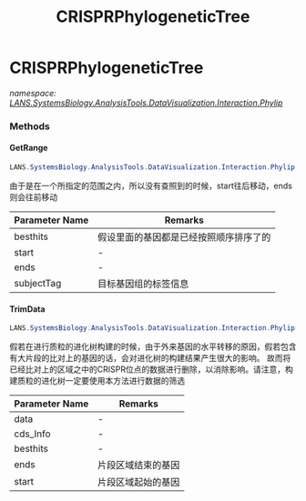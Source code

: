 ﻿---
title: CRISPRPhylogeneticTree
---

# CRISPRPhylogeneticTree
_namespace: [LANS.SystemsBiology.AnalysisTools.DataVisualization.Interaction.Phylip](N-LANS.SystemsBiology.AnalysisTools.DataVisualization.Interaction.Phylip.html)_



### Methods

#### GetRange
```csharp
LANS.SystemsBiology.AnalysisTools.DataVisualization.Interaction.Phylip.CRISPRPhylogeneticTree.GetRange(LANS.SystemsBiology.NCBI.Extensions.Analysis.BestHit,System.String,LANS.SystemsBiology.NCBI.Extensions.Analysis.HitCollection,LANS.SystemsBiology.NCBI.Extensions.Analysis.HitCollection,System.Collections.Generic.IEnumerable{LANS.SystemsBiology.Assembly.NCBI.GenBank.CsvExports.GeneDumpInfo})
```
由于是在一个所指定的范围之内，所以没有查照到的时候，start往后移动，ends则会往前移动

|Parameter Name|Remarks|
|--------------|-------|
|besthits|假设里面的基因都是已经按照顺序排序了的|
|start|-|
|ends|-|
|subjectTag|目标基因组的标签信息|


#### TrimData
```csharp
LANS.SystemsBiology.AnalysisTools.DataVisualization.Interaction.Phylip.CRISPRPhylogeneticTree.TrimData(System.Collections.Generic.IEnumerable{LANS.SystemsBiology.AnalysisTools.CRISPR.Output.GenomeScanResult},System.Collections.Generic.IEnumerable{LANS.SystemsBiology.Assembly.NCBI.GenBank.CsvExports.GeneDumpInfo},LANS.SystemsBiology.NCBI.Extensions.Analysis.BestHit,System.String,System.String)
```
假若在进行质粒的进化树构建的时候，由于外来基因的水平转移的原因，假若包含有大片段的比对上的基因的话，会对进化树的构建结果产生很大的影响。
 故而将已经比对上的区域之中的CRISPR位点的数据进行删除，以消除影响。请注意，构建质粒的进化树一定要使用本方法进行数据的筛选

|Parameter Name|Remarks|
|--------------|-------|
|data|-|
|cds_Info|-|
|besthits|-|
|ends|片段区域结束的基因|
|start|片段区域起始的基因|





